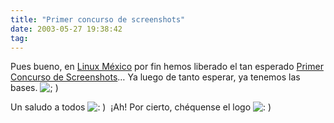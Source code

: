 ```yaml
---
title: "Primer concurso de screenshots"
date: 2003-05-27 19:38:42
tag: 
---
```

<p>Pues bueno, en <a href="http://web.archive.org/web/20030611122152/http://www.linux.org.mx/">Linux México</a> por fin hemos liberado el tan esperado <a href="http://web.archive.org/web/20030611122152/http://www.linux.org.mx/concurso">Primer Concurso de Screenshots</a>&#8230; Ya luego de tanto esperar, ya tenemos las bases. <img alt="; ) " src="http://web.archive.org/web/20030611122152/http://www.damog.org/blog/b2-img/smilies/icon_wink.gif"/></p>

<p>Un saludo a todos <img alt=": ) " src="http://web.archive.org/web/20030611122152/http://www.damog.org/blog/b2-img/smilies/icon_smile.gif"/> ¡Ah! Por cierto, chéquense el logo <img alt=": ) " src="http://web.archive.org/web/20030611122152/http://www.damog.org/blog/b2-img/smilies/icon_smile.gif"/></p>
